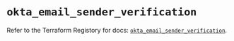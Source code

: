 # `okta_email_sender_verification`

Refer to the Terraform Registory for docs: [`okta_email_sender_verification`](https://registry.terraform.io/providers/okta/okta/4.4.1/docs/resources/email_sender_verification).
